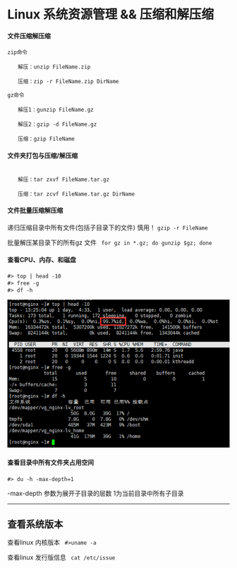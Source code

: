 # Linux 系统资源管理 && 压缩和解压缩

#### 文件压缩解压缩
```
zip命令

　　解压：unzip FileName.zip

　　压缩：zip -r FileName.zip DirName

```

```
gz命令

　　解压1：gunzip FileName.gz

　　解压2：gzip -d FileName.gz

　　压缩：gzip FileName
```


#### 文件夹打包与压缩/解压缩
```

　　解压：tar zxvf FileName.tar.gz

　　压缩：tar zcvf FileName.tar.gz DirName

```

#### 文件批量压缩解压缩

递归压缩目录中所有文件(包括子目录下的文件) 慎用！
` gzip -r FileName `

批量解压某目录下的所有gz 文件
` for gz in *.gz; do gunzip $gz; done`

#### 查看CPU、内存、和磁盘

```
#> top | head -10
#> free -g
#> df -h 
```
![查看CPU、内存、和磁盘](https://github.com/Morgan-Leon/DataModeling-doc/blob/master/draft/images/d20190724-1.png?raw=true)

#### 查看目录中所有文件夹占用空间

` #> du -h -max-depth=1 `

 -max-depth 参数为展开子目录的层数 1为当前目录中所有子目录

----

 ## 查看系统版本

查看linux 内核版本
` #>uname -a`

查看linux 发行版信息
` cat /etc/issue`
